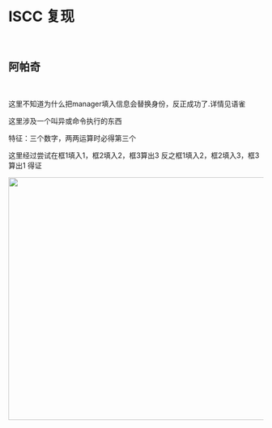 # ISCC 复现


<br>

## 阿帕奇

<br>

这里不知道为什么把manager填入信息会替换身份，反正成功了.详情见语雀

这里涉及一个叫异或命令执行的东西

特征：三个数字，两两运算时必得第三个

这里经过尝试在框1填入1，框2填入2，框3算出3
反之框1填入2，框2填入3，框3算出1 得证

<img src="https://54huarui.github.io/blogs/iscc/apq.png" width="880" height="480">